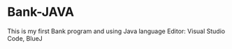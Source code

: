 # Bank-JAVA
This is my first Bank program and using Java language 
Editor: Visual Studio Code, BlueJ
